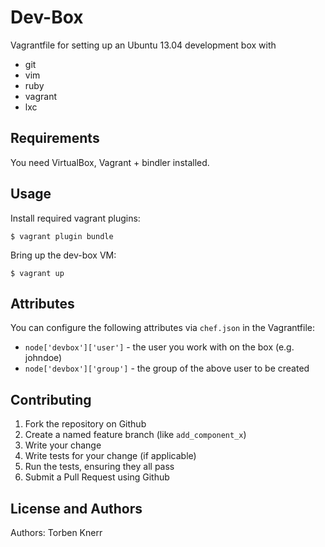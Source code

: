 Dev-Box
================

Vagrantfile for setting up an Ubuntu 13.04 development box with
 * git
 * vim
 * ruby
 * vagrant
 * lxc

Requirements
------------

You need VirtualBox, Vagrant + bindler installed. 

Usage
-----

Install required vagrant plugins:
```
$ vagrant plugin bundle
```

Bring up the dev-box VM:
```
$ vagrant up
```

Attributes
----------

You can configure the following attributes via `chef.json` in the Vagrantfile:
* `node['devbox']['user']` - the user you work with on the box (e.g. johndoe)
* `node['devbox']['group']` - the group of the above user to be created

Contributing
------------

1. Fork the repository on Github
2. Create a named feature branch (like `add_component_x`)
3. Write your change
4. Write tests for your change (if applicable)
5. Run the tests, ensuring they all pass
6. Submit a Pull Request using Github

License and Authors
-------------------
Authors: Torben Knerr
